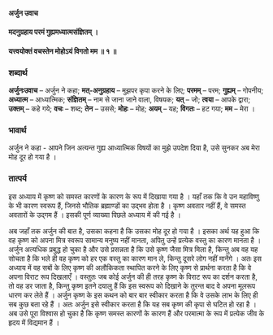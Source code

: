 #### अर्जुन उवाच
#### मदनुग्रहाय परमं गुह्यमध्यात्मसंज्ञितम् ।
#### यत्त्वयोक्तं वचस्तेन मोहोऽयं विगतो मम ॥ १ ॥

### शब्दार्थ

**अर्जुनःउवाच** – अर्जुन ने कहा; **मत्-अनुग्रहाय** – मुझपर कृपा करने के लिए; **परमम्** – परम; **गुह्यम्** – गोपनीय; **अध्यात्म** – आध्यात्मिक; **संज्ञितम्** – नाम से जाना जाने वाला, विषयक; **यत्** – जो; **त्वया** – आपके द्वारा; **उक्तम्** – कहे गये; **वचः** – शब्द; **तेन** – उससे; **मोहः** – मोह; **अयम्** – यह; **विगतः** – हट गया; **मम** – मेरा ।

### भावार्थ

अर्जुन ने कहा - आपने जिन अत्यन्त गुह्य आध्यात्मिक विषयों का मुझे उपदेश दिया है, उसे सुनकर अब मेरा मोह दूर हो गया है ।

### तात्पर्य

इस अध्याय में कृष्ण को समस्त कारणों के कारण के रूप में दिखाया गया है । यहाँ तक कि वे उन महाविष्णु के भी कारण स्वरूप हैं, जिनसे भौतिक ब्रह्माण्डों का उद्भव होता है । कृष्ण अवतार नहीं हैं, वे समस्त अवतारों के उद्गम हैं । इसकी पूर्ण व्याख्या पिछले अध्याय में की गई है ।

अब जहाँ तक अर्जुन की बात है, उसका कहना है कि उसका मोह दूर हो गया है । इसका अर्थ यह हुआ कि वह कृष्ण को अपना मित्र स्वरूप सामान्य मनुष्य नहीं मानता, अपितु उन्हें प्रत्येक वस्तु का कारण मानता है । अर्जुन अत्यधिक प्रबुद्ध हो चुका है और उसे प्रसन्नता है कि उसे कृष्ण जैसा मित्र मिला है, किन्तु अब वह यह सोचता है कि भले ही वह कृष्ण को हर एक वस्तु का कारण मान ले, किन्तु दूसरे लोग नहीं मानेंगे । अतः इस अध्याय में वह सबों के लिए कृष्ण की अलौकिकता स्थापित करने के लिए कृष्ण से प्रार्थना करता है कि वे अपना विराट रूप दिखलाएँ । वस्तुतः जब कोई अर्जुन की ही तरह कृष्ण के विराट रूप का दर्शन करता है, तो वह डर जाता है, किन्तु कृष्ण इतने दयालु हैं कि इस स्वरूप को दिखाने के तुरन्त बाद वे अपना मूलरूप धारण कर लेते हैं । अर्जुन कृष्ण के इस कथन को बार बार स्वीकार करता है कि वे उसके लाभ के लिए ही सब कुछ बता रहे हैं । अतः अर्जुन इसे स्वीकार करता है कि यह सब कृष्ण की कृपा से घटित हो रहा है । अब उसे पूरा विश्वास हो चुका है कि कृष्ण समस्त कारणों के कारण हैं और परमात्मा के रूप में प्रत्येक जीव के हृदय में विद्यमान हैं ।